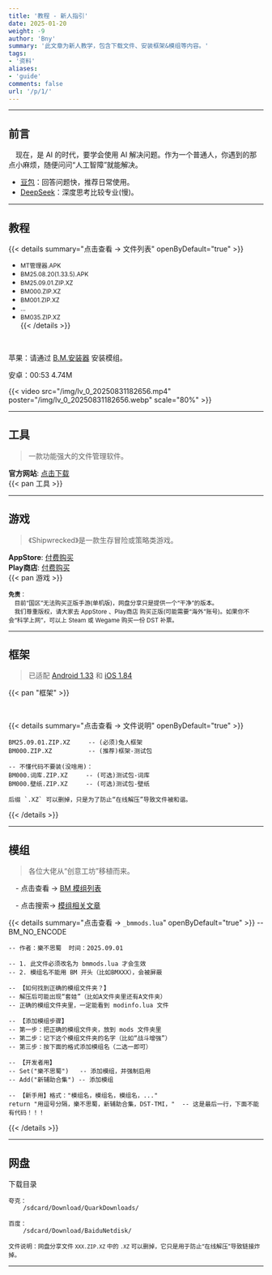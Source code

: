 ```yaml
---
title: '教程 - 新人指引'
date: 2025-01-20
weight: -9
author: 'Bny'
summary: '此文章为新人教学，包含下载文件、安装框架&模组等内容。'
tags:
- '资料'
aliases:
- 'guide'
comments: false
url: '/p/1/'
---
```


--- 

## 前言

　现在，是 AI 的时代，要学会使用 AI 解决问题。作为一个普通人，你遇到的那点小麻烦，随便问问“人工智障”就能解决。

- <span class="ext-url">[豆包](https://doubao.com)</span>：回答问题快，推荐日常使用。
- <span class="ext-url">[DeepSeek](https://deepseek.com)</span>：深度思考比较专业(慢)。

- - -

## 教程

{{< details summary="点击查看 → 文件列表" openByDefault="true" >}}
  - <small>MT管理器.APK</small>  
  - <small>BM25.08.20(1.33.5).APK</small>  
  - <small>BM25.09.01.ZIP.XZ</small>  
  - <small>BM000.ZIP.XZ</small>  
  - <small>BM001.ZIP.XZ</small>  
  - <small>...</small>  
  - <small>BM035.ZIP.XZ</small>  
{{< /details >}}

<br>

苹果：请通过 <span class="ext-url">[B.M.安装器](/app/imod/)</span> 安装模组。

安卓：00:53 4.74M  

{{< video src="/img/lv_0_20250831182656.mp4" poster="/img/lv_0_20250831182656.webp" scale="80%" >}}


<!-- {{"{{< bili BV1k8UFYAEjq >}}"}} -->

- - -

## 工具

> 一款功能强大的文件管理软件。  

**官方网站**: <span class="ext-url">[点击下载](https://mt2.cn)</span>  
{{< pan 工具 >}}  

- - -

## 游戏

> 《Shipwrecked》是一款生存冒险或策略类游戏。  

**AppStore**: <span class="ext-url">[付费购买](https://apps.apple.com/us/app/dont-starve-shipwrecked/id1147297267?l=zh)</span>  
**Play商店**: <span class="ext-url">[付费购买](https://play.google.com/store/apps/details?id=com.kleientertainment.doNotStarveShipwrecked)</span>  
{{< pan 游戏 >}}  

<small> **免责**：<br>　目前“国区”无法购买正版手游(单机版)，网盘分享只是提供一个“干净”的版本。<br>　我们尊重版权，请大家去 AppStore 、Play商店 购买正版(可能需要“海外”账号)。如果你不会“科学上网”，可以上 Steam 或 Wegame 购买一份 DST 补票。</small>  


- - -

## 框架

> 已适配 [Android 1.33](https://play.google.com/store/apps/details?id=com.kleientertainment.doNotStarveShipwrecked) 和 [iOS 1.84](https://apps.apple.com/us/app/dont-starve-shipwrecked/id1147297267?l=zh)  

{{< pan "框架" >}}

<br>


{{< details summary="点击查看 → 文件说明" openByDefault="true" >}}
    
    BM25.09.01.ZIP.XZ     -- (必须)兔人框架
    BM000.ZIP.XZ          -- (推荐)框架-测试包
    
    -- 不懂代码不要装(没啥用)：
    BM000.词库.ZIP.XZ     -- (可选)测试包-词库
    BM000.壁纸.ZIP.XZ     -- (可选)测试包-壁纸
    
    后缀 `.XZ` 可以删掉，只是为了防止“在线解压”导致文件被和谐。
{{< /details >}}

- - -

## 模组

> 各位大佬从“创意工坊”移植而来。  

　- 点击查看 → <span class="ext-url">[BM 模组列表](/mods)</span>  

　- 点击搜索→ <span class="ext-url">[模组相关文章](/search)</span>  

<!-- {{'  {{<pan"模组">}}  '}} -->



{{< details summary="点击查看 → `_bmmods.lua`" openByDefault="true" >}}
    -- BM_NO_ENCODE
    
    -- 作者：樂不思蜀	时间：2025.09.01
    
    -- 1. 此文件必须改名为 bmmods.lua 才会生效
    -- 2. 模组名不能用 BM 开头（比如BMXXX），会被屏蔽
    
    -- 【如何找到正确的模组文件夹？】
    -- 解压后可能出现“套娃”（比如A文件夹里还有A文件夹）
    -- 正确的模组文件夹里，一定能看到 modinfo.lua 文件
    
    -- 【添加模组步骤】
    -- 第一步：把正确的模组文件夹，放到 mods 文件夹里
    -- 第二步：记下这个模组文件夹的名字（比如“战斗增强”）
    -- 第三步：按下面的格式添加模组名（二选一即可）
    
    -- 【开发者用】
    -- Set("樂不思蜀")   -- 添加模组，并强制启用
    -- Add("新辅助合集") -- 添加模组
    
    -- 【新手用】格式："模组名，模组名，模组名，..."
    return "用逗号分隔，樂不思蜀，新辅助合集，DST-TMI，"  -- 这是最后一行，下面不能有代码！！！
{{< /details >}}


- - -

## 网盘

下载目录  

    夸克：
        /sdcard/Download/QuarkDownloads/

    百度：
        /sdcard/Download/BaiduNetdisk/

<small>文件说明：网盘分享文件 `XXX.ZIP.XZ` 中的 `.XZ` 可以删掉，它只是用于防止“在线解压”导致链接炸掉。</small>  

<!--  -->
<!-- {{< details summary="临时使用，推荐“百度网盘 SVIP”" openByDefault="true" >}} -->
<!-- - `⚠️警告` 虚拟产品交易，谨防上当受骗！ -->  
<!-- - `1元/天` 闲鱼搜“百度网盘”，随便选销量多的卖家(自动发货)。 -->  
<!-- {{< /details >}} -->
<!--  -->
<!--  -->
<!-- {{< details summary="长期使用，推荐“夸克网盘 88VIP”" openByDefault="true" >}} -->
<!-- - `⚠️警告` 虚拟产品交易，谨防上当受骗！ -->  
<!-- - `0元/年` 淘宝开通88VIP，闲鱼39卖掉“年费-视频权益”，49卖掉“年费-音乐权益”，一共回血88元。 -->  
<!-- - `10元/年` 闲鱼搜“夸克88VIP”，推荐选择24小时内发布的商品。 -->  
<!--  -->
<!-- !<span class="ext-url">[88vip下载速度](/img/1000205033.webp)</span> -->
<!-- {{< /details >}} -->



- - -



